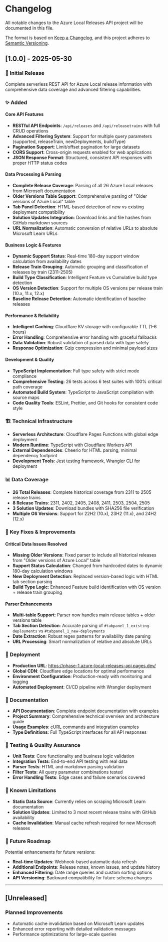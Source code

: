 # Changelog

All notable changes to the Azure Local Releases API project will be documented in this file.

The format is based on [Keep a Changelog](https://keepachangelog.com/en/1.0.0/), and this project adheres to [Semantic Versioning](https://semver.org/spec/v2.0.0.html).

## [1.0.0] - 2025-05-30

### 🎉 Initial Release
Complete serverless REST API for Azure Local release information with comprehensive data coverage and advanced filtering capabilities.

### ✨ Added
#### Core API Features
- **RESTful API Endpoints**: `/api/releases` and `/api/releasetrains` with full CRUD operations
- **Advanced Filtering System**: Support for multiple query parameters (supported, releaseTrain, newDeployments, buildType)
- **Pagination Support**: Limit/offset pagination for large datasets
- **CORS Support**: Cross-origin requests enabled for web applications
- **JSON Response Format**: Structured, consistent API responses with proper HTTP status codes

#### Data Processing & Parsing
- **Complete Release Coverage**: Parsing of all 26 Azure Local releases from Microsoft documentation
- **Older Versions Table Support**: Comprehensive parsing of "Older versions of Azure Local" table
- **Tab Panel Detection**: HTML-based detection of new vs existing deployment compatibility
- **Solution Updates Integration**: Download links and file hashes from GitHub markdown sources
- **URL Normalization**: Automatic conversion of relative URLs to absolute Microsoft Learn URLs

#### Business Logic & Features
- **Dynamic Support Status**: Real-time 180-day support window calculation from availability dates
- **Release Train Grouping**: Automatic grouping and classification of releases by train (2311-2505)
- **Build Type Classification**: Intelligent Feature vs Cumulative build type detection
- **OS Version Detection**: Support for multiple OS versions per release train (10.x, 11.x, 12.x)
- **Baseline Release Detection**: Automatic identification of baseline releases

#### Performance & Reliability
- **Intelligent Caching**: Cloudflare KV storage with configurable TTL (1-6 hours)
- **Error Handling**: Comprehensive error handling with graceful fallbacks
- **Data Validation**: Robust validation of parsed data with type safety
- **Response Optimization**: Gzip compression and minimal payload sizes

#### Development & Quality
- **TypeScript Implementation**: Full type safety with strict mode compliance
- **Comprehensive Testing**: 26 tests across 6 test suites with 100% critical path coverage
- **Automated Build System**: TypeScript to JavaScript compilation with source maps
- **Code Quality Tools**: ESLint, Prettier, and Git hooks for consistent code style

### 🏗 Technical Infrastructure
- **Serverless Architecture**: Cloudflare Pages Functions with global edge deployment
- **Modern Runtime**: TypeScript with Cloudflare Workers API
- **External Dependencies**: Cheerio for HTML parsing, minimal dependency footprint
- **Development Tools**: Jest testing framework, Wrangler CLI for deployment

### 📊 Data Coverage
- **26 Total Releases**: Complete historical coverage from 2311 to 2505 release trains
- **8 Release Trains**: 2311, 2402, 2405, 2408, 2411, 2503, 2504, 2505
- **3 Solution Updates**: Download bundles with SHA256 file verification
- **Multiple OS Versions**: Support for 22H2 (10.x), 23H2 (11.x), and 24H2 (12.x)

### 🔧 Key Fixes & Improvements
#### Critical Data Issues Resolved
- **Missing Older Versions**: Fixed parser to include all historical releases from "Older versions of Azure Local" table
- **Support Status Calculation**: Changed from hardcoded dates to dynamic 180-day calculation windows
- **New Deployment Detection**: Replaced version-based logic with HTML tab section parsing
- **Build Type Logic**: Enhanced Feature build identification with OS version + release train grouping

#### Parser Enhancements
- **Multi-table Support**: Parser now handles main release tables + older versions table
- **Tab Section Detection**: Accurate parsing of `#tabpanel_1_existing-deployments` vs `#tabpanel_1_new-deployments`
- **Date Extraction**: Robust regex patterns for availability date parsing
- **URL Processing**: Smart normalization of relative and absolute URLs

### 🚀 Deployment
- **Production URL**: https://phase-1.azure-local-releases-api.pages.dev/
- **Global CDN**: Cloudflare edge locations for optimal performance
- **Environment Configuration**: Production-ready with monitoring and logging
- **Automated Deployment**: CI/CD pipeline with Wrangler deployment

### 📖 Documentation
- **API Documentation**: Complete endpoint documentation with examples
- **Project Summary**: Comprehensive technical overview and architecture guide
- **Usage Examples**: cURL commands and integration examples
- **Type Definitions**: Full TypeScript interfaces for all API responses

### 🧪 Testing & Quality Assurance
- **Unit Tests**: Core functionality and business logic validation
- **Integration Tests**: End-to-end API testing with real data
- **Parser Tests**: HTML and markdown parsing validation
- **Filter Tests**: All query parameter combinations tested
- **Error Handling Tests**: Edge cases and failure scenarios covered

### 🎯 Known Limitations
- **Static Data Source**: Currently relies on scraping Microsoft Learn documentation
- **Solution Updates**: Limited to 3 most recent release trains with GitHub availability
- **Cache Invalidation**: Manual cache refresh required for new Microsoft releases

### 🔮 Future Roadmap
Potential enhancements for future versions:
- **Real-time Updates**: Webhook-based automatic data refresh
- **Additional Endpoints**: Release notes, known issues, and update history
- **Enhanced Filtering**: Date range queries and custom sorting options
- **API Versioning**: Backward compatibility for future schema changes

---

## [Unreleased]
### Planned Improvements
- Automatic cache invalidation based on Microsoft Learn updates
- Enhanced error reporting with detailed validation messages
- Performance optimizations for large-scale queries
